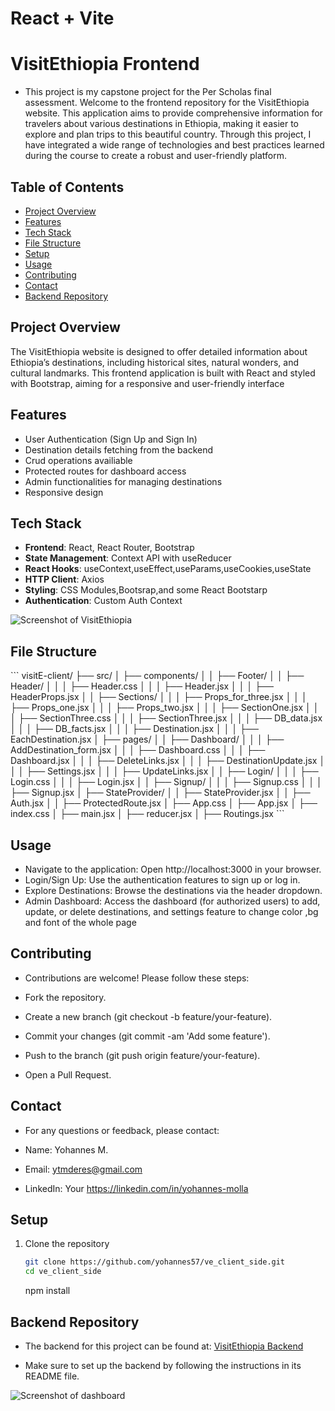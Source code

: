 # React + Vite

# VisitEthiopia Frontend

- This project is my capstone project for the Per Scholas final assessment. Welcome to the frontend repository for the VisitEthiopia website. This application aims to provide comprehensive information for travelers about various destinations in Ethiopia, making it easier to explore and plan trips to this beautiful country. Through this project, I have integrated a wide range of technologies and best practices learned during the course to create a robust and user-friendly platform.

## Table of Contents

- [Project Overview](#project-overview)
- [Features](#features)
- [Tech Stack](#tech-stack)
- [File Structure](#file-structure)
- [Setup](#setup)
- [Usage](#usage)
- [Contributing](#contributing)
- [Contact](#contact)
- [Backend Repository](#Backend-repository)

## Project Overview

The VisitEthiopia website is designed to offer detailed information about Ethiopia’s destinations, including historical sites, natural wonders, and cultural landmarks. This frontend application is built with React and styled with Bootstrap, aiming for a responsive and user-friendly interface

## Features

- User Authentication (Sign Up and Sign In)
- Destination details fetching from the backend
- Crud operations availiable
- Protected routes for dashboard access
- Admin functionalities for managing destinations
- Responsive design

## Tech Stack

- **Frontend**: React, React Router, Bootstrap
- **State Management**: Context API with useReducer
- **React Hooks**: useContext,useEffect,useParams,useCookies,useState
- **HTTP Client**: Axios
- **Styling**: CSS Modules,Bootsrap,and some React Bootstarp
- **Authentication**: Custom Auth Context

![Screenshot of VisitEthiopia](https://i.imgur.com/qI2FkbL.png)

## File Structure

\```
visitE-client/
├── src/
│ ├── components/
│ │ ├── Footer/
│ │ ├── Header/
│ │ │ ├── Header.css
│ │ │ ├── Header.jsx
│ │ │ ├── HeaderProps.jsx
│ │ ├── Sections/
│ │ │ ├── Props_for_three.jsx
│ │ │ ├── Props_one.jsx
│ │ │ ├── Props_two.jsx
│ │ │ ├── SectionOne.jsx
│ │ │ ├── SectionThree.css
│ │ │ ├── SectionThree.jsx
│ │ │ ├── DB_data.jsx
│ │ │ ├── DB_facts.jsx
│ │ │ ├── Destination.jsx
│ │ │ ├── EachDestination.jsx
│ ├── pages/
│ │ ├── Dashboard/
│ │ │ ├── AddDestination_form.jsx
│ │ │ ├── Dashboard.css
│ │ │ ├── Dashboard.jsx
│ │ │ ├── DeleteLinks.jsx
│ │ │ ├── DestinationUpdate.jsx
│ │ │ ├── Settings.jsx
│ │ │ ├── UpdateLinks.jsx
│ │ ├── Login/
│ │ │ ├── Login.css
│ │ │ ├── Login.jsx
│ │ ├── Signup/
│ │ │ ├── Signup.css
│ │ │ ├── Signup.jsx
│ ├── StateProvider/
│ │ ├── StateProvider.jsx
│ │ ├── Auth.jsx
│ │ ├── ProtectedRoute.jsx
│ ├── App.css
│ ├── App.jsx
│ ├── index.css
│ ├── main.jsx
│ ├── reducer.jsx
│ ├── Routings.jsx
\```

## Usage

- Navigate to the application: Open http://localhost:3000 in your browser.
- Login/Sign Up: Use the authentication features to sign up or log in.
- Explore Destinations: Browse the destinations via the header dropdown.
- Admin Dashboard: Access the dashboard (for authorized users) to add, update, or delete destinations, and settings feature to change color ,bg and font of the whole page

## Contributing

- Contributions are welcome! Please follow these steps:

- Fork the repository.
- Create a new branch (git checkout -b feature/your-feature).
- Commit your changes (git commit -am 'Add some feature').
- Push to the branch (git push origin feature/your-feature).
- Open a Pull Request.

## Contact

- For any questions or feedback, please contact:

- Name: Yohannes M.
- Email: ytmderes@gmail.com
- LinkedIn: Your https://linkedin.com/in/yohannes-molla

## Setup

1. Clone the repository
   ```bash
   git clone https://github.com/yohannes57/ve_client_side.git
   cd ve_client_side
   ```
   npm install

## Backend Repository

- The backend for this project can be found at: [VisitEthiopia Backend](https://github.com/yohannes57/ve_server_side.git)

- Make sure to set up the backend by following the instructions in its README file.

![Screenshot of dashboard](https://i.imgur.com/Sgjjcbf.png)
